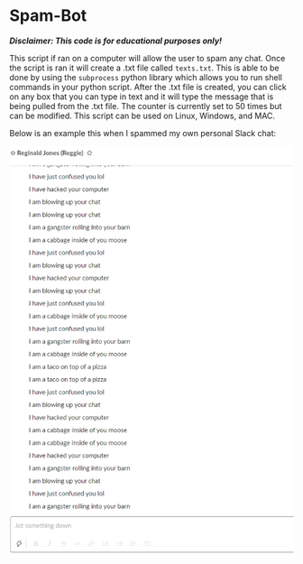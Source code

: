 # Spam-Bot
_**Disclaimer: This code is for educational purposes only!**_

This script if ran on a computer will allow the user to spam any chat. Once the script is ran it will create a .txt file called `texts.txt`. This is able to be done by using the `subprocess` python library which allows you to run shell commands in your python script. After the .txt file is created, you can click on any box that you can type in text and it will type the message that is being pulled from the .txt file. The counter is currently set to 50 times but can be modified. This script can be used on Linux, Windows, and MAC.

Below is an example this when I spammed my own personal Slack chat:

![Slack](https://github.com/rjones18/Images/blob/main/spam_slack.png)


